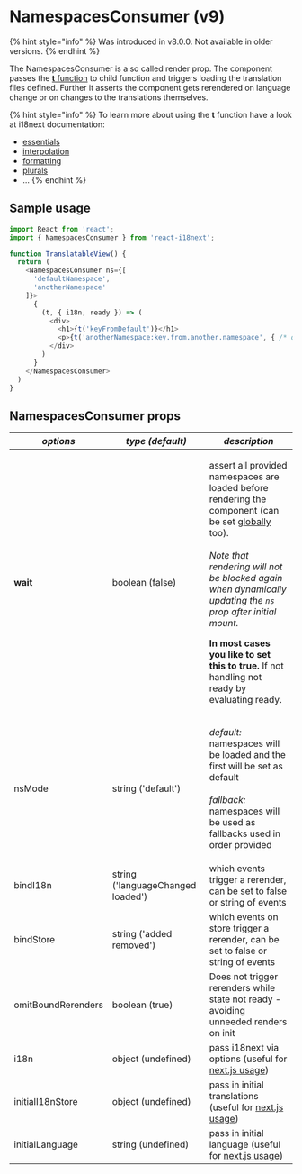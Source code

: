 # NamespacesConsumer (v9)

{% hint style="info" %}
Was introduced in v8.0.0. Not available in older versions.
{% endhint %}

The NamespacesConsumer is a so called render prop. The component passes the [**t** function](https://www.i18next.com/overview/api#t) to child function and triggers loading the translation files defined. Further it asserts the component gets rerendered on language change or on changes to the translations themselves.

{% hint style="info" %}
To learn more about using the **t** function have a look at i18next documentation:

* [essentials](https://www.i18next.com/essentials.html)
* [interpolation](https://www.i18next.com/interpolation.html)
* [formatting](https://www.i18next.com/formatting.html)
* [plurals](https://www.i18next.com/plurals.html)
* ...
{% endhint %}

## Sample usage

```javascript
import React from 'react';
import { NamespacesConsumer } from 'react-i18next';

function TranslatableView() {
  return (
    <NamespacesConsumer ns={[
      'defaultNamespace',
      'anotherNamespace'
    ]}>
      {
        (t, { i18n, ready }) => (
          <div>
            <h1>{t('keyFromDefault')}</h1>
            <p>{t('anotherNamespace:key.from.another.namespace', { /* options t options */ })}</p>
          </div>
        )
      }
    </NamespacesConsumer>
  )
}
```

## NamespacesConsumer props

| _**options**_      | _**type (default)**_              | _**description**_                                                                                                                                                                                                                                                                                                                                                                                    |
| ------------------ | --------------------------------- | ---------------------------------------------------------------------------------------------------------------------------------------------------------------------------------------------------------------------------------------------------------------------------------------------------------------------------------------------------------------------------------------------------- |
| **wait**           | boolean (false)                   | <p>assert all provided namespaces are loaded before rendering the component (can be set <a href="i18next-instance.md">globally</a> too).<br><br><em>Note that rendering will not be blocked again when dynamically updating the <code>ns</code> prop after initial mount.</em></p><p><strong>In most cases you like to set this to true.</strong> If not handling not ready by evaluating ready.</p> |
| nsMode             | string ('default')                | <p><em>default:</em> namespaces will be loaded and the first will be set as default<br><br><em>fallback:</em> namespaces will be used as fallbacks used in order provided</p>                                                                                                                                                                                                                        |
| bindI18n           | string ('languageChanged loaded') | which events trigger a rerender, can be set to false or string of events                                                                                                                                                                                                                                                                                                                             |
| bindStore          | string ('added removed')          | which events on store trigger a rerender, can be set to false or string of events                                                                                                                                                                                                                                                                                                                    |
| omitBoundRerenders | boolean (true)                    | Does not trigger rerenders while state not ready - avoiding unneeded renders on init                                                                                                                                                                                                                                                                                                                 |
| i18n               | object (undefined)                | pass i18next via options (useful for [next.js usage](https://github.com/i18next/react-i18next/tree/master/example/nextjs))                                                                                                                                                                                                                                                                           |
| initialI18nStore   | object (undefined)                | pass in initial translations (useful for [next.js usage](https://github.com/i18next/react-i18next/blob/master/example/nextjs/pages/index.js#L29))                                                                                                                                                                                                                                                    |
| initialLanguage    | string (undefined)                | pass in initial language (useful for [next.js usage](https://github.com/i18next/react-i18next/blob/master/example/nextjs/pages/index.js#L29))                                                                                                                                                                                                                                                        |
